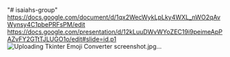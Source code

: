 "# isaiahs-group" 
https://docs.google.com/document/d/1qx2WecWykLpLky4WXL_nWO2qAvWynsy4C1pbePRFsPM/edit
https://docs.google.com/presentation/d/12kLuuDWvWYoZEC19i9peimeApPAZvFY2GTtTJLUGO1o/edit#slide=id.p1
![Uploading Tkinter Emoji Converter screenshot.jpg…]()
